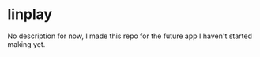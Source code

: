 # linplay

No description for now, I made this repo for the future app I haven't started making yet.
